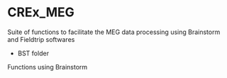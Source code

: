 # CREx_MEG
Suite of functions to facilitate the MEG data processing using Brainstorm and Fieldtrip softwares

* BST folder

Functions using Brainstorm
